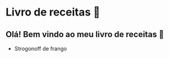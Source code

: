 # Livro de receitas :cake:

## Olá! Bem vindo ao meu livro de receitas :chicken:

- Strogonoff de frango